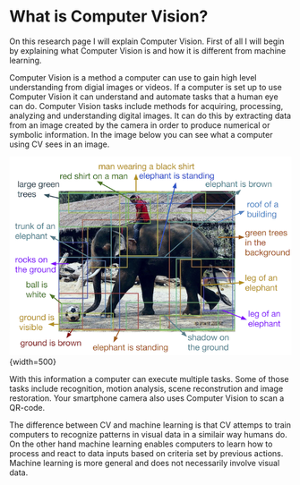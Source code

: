 # What is Computer Vision?

On this research page I will explain Computer Vision. First of all I will begin by explaining what Computer Vision is and how it is different from machine learning.

Computer Vision is a method a computer can use to gain high level understanding from digial images or videos. If a computer is set up to use Computer Vision it can understand and automate tasks that a human eye can do. Computer Vision tasks include methods for acquiring, processing, analyzing and understanding digital images. It can do this by extracting data from an image created by the camera in order to produce numerical or symbolic information. In the image below you can see what a computer using CV sees in an image.

![CV elephant](../images/cvElephant.png){width=500}

With this information a computer can execute multiple tasks. Some of those tasks include recognition, motion analysis, scene reconstrution and image restoration. Your smartphone camera also uses Computer Vision to scan a QR-code.

The difference between CV and machine learning is that CV attemps to train computers to recognize patterns in visual data in a similair way humans do. On the other hand machine learning enables computers to learn how to process and react to data inputs based on criteria set by previous actions. Machine learning is more general and does not necessarily involve visual data.

